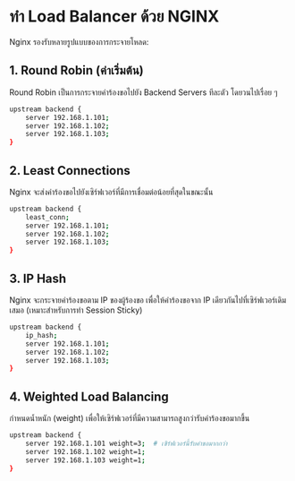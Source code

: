 # ทำ Load Balancer ด้วย NGINX
Nginx รองรับหลายรูปแบบของการกระจายโหลด:

## 1. Round Robin (ค่าเริ่มต้น)
Round Robin เป็นการกระจายคำร้องขอไปยัง Backend Servers ทีละตัว โดยวนไปเรื่อย ๆ

```bash
upstream backend {
    server 192.168.1.101;
    server 192.168.1.102;
    server 192.168.1.103;
}
```

## 2. Least Connections
Nginx จะส่งคำร้องขอไปยังเซิร์ฟเวอร์ที่มีการเชื่อมต่อน้อยที่สุดในขณะนั้น
```bash
upstream backend {
    least_conn;
    server 192.168.1.101;
    server 192.168.1.102;
    server 192.168.1.103;
}
```

## 3. IP Hash
Nginx จะกระจายคำร้องขอตาม IP ของผู้ร้องขอ เพื่อให้คำร้องขอจาก IP เดียวกันไปที่เซิร์ฟเวอร์เดิมเสมอ (เหมาะสำหรับการทำ Session Sticky)
```bash
upstream backend {
    ip_hash;
    server 192.168.1.101;
    server 192.168.1.102;
    server 192.168.1.103;
}
```

## 4. Weighted Load Balancing
กำหนดน้ำหนัก (weight) เพื่อให้เซิร์ฟเวอร์ที่มีความสามารถสูงกว่ารับคำร้องขอมากขึ้น
```bash
upstream backend {
    server 192.168.1.101 weight=3;  # เซิร์ฟเวอร์นี้รับคำขอมากกว่า
    server 192.168.1.102 weight=1;
    server 192.168.1.103 weight=1;
}
```
